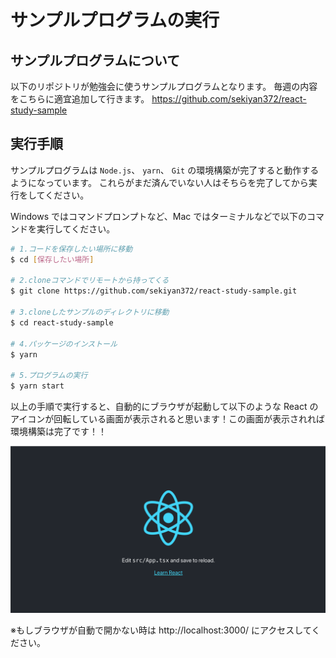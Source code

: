 # サンプルプログラムの実行

## サンプルプログラムについて

以下のリポジトリが勉強会に使うサンプルプログラムとなります。
毎週の内容をこちらに適宜追加して行きます。
https://github.com/sekiyan372/react-study-sample

## 実行手順

サンプルプログラムは `Node.js`、 `yarn`、 `Git` の環境構築が完了すると動作するようになっています。
これらがまだ済んでいない人はそちらを完了してから実行をしてください。

Windows ではコマンドプロンプトなど、Mac ではターミナルなどで以下のコマンドを実行してください。

```bash
# 1.コードを保存したい場所に移動
$ cd [保存したい場所]

# 2.cloneコマンドでリモートから持ってくる
$ git clone https://github.com/sekiyan372/react-study-sample.git

# 3.cloneしたサンプルのディレクトリに移動
$ cd react-study-sample

# 4.パッケージのインストール
$ yarn

# 5.プログラムの実行
$ yarn start
```

以上の手順で実行すると、自動的にブラウザが起動して以下のような React のアイコンが回転している画面が表示されると思います！この画面が表示されれば環境構築は完了です！！

![実行画像](images/sample.png)

※もしブラウザが自動で開かない時は http://localhost:3000/ にアクセスしてください。
